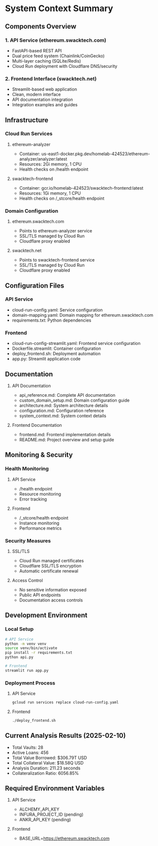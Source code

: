 # System Context Summary

## Components Overview

### 1. API Service (ethereum.swacktech.com)
- FastAPI-based REST API
- Dual price feed system (Chainlink/CoinGecko)
- Multi-layer caching (SQLite/Redis)
- Cloud Run deployment with Cloudflare DNS/security

### 2. Frontend Interface (swacktech.net)
- Streamlit-based web application
- Clean, modern interface
- API documentation integration
- Integration examples and guides

## Infrastructure

### Cloud Run Services
1. ethereum-analyzer
   - Container: us-east1-docker.pkg.dev/homelab-424523/ethereum-analyzer/analyzer:latest
   - Resources: 2Gi memory, 1 CPU
   - Health checks on /health endpoint

2. swacktech-frontend
   - Container: gcr.io/homelab-424523/swacktech-frontend:latest
   - Resources: 1Gi memory, 1 CPU
   - Health checks on /_stcore/health endpoint

### Domain Configuration
1. ethereum.swacktech.com
   - Points to ethereum-analyzer service
   - SSL/TLS managed by Cloud Run
   - Cloudflare proxy enabled

2. swacktech.net
   - Points to swacktech-frontend service
   - SSL/TLS managed by Cloud Run
   - Cloudflare proxy enabled

## Configuration Files

### API Service
- cloud-run-config.yaml: Service configuration
- domain-mapping.yaml: Domain mapping for ethereum.swacktech.com
- requirements.txt: Python dependencies

### Frontend
- cloud-run-config-streamlit.yaml: Frontend service configuration
- Dockerfile.streamlit: Container configuration
- deploy_frontend.sh: Deployment automation
- app.py: Streamlit application code

## Documentation
1. API Documentation
   - api_reference.md: Complete API documentation
   - custom_domain_setup.md: Domain configuration guide
   - architecture.md: System architecture details
   - configuration.md: Configuration reference
   - system_context.md: System context details

2. Frontend Documentation
   - frontend.md: Frontend implementation details
   - README.md: Project overview and setup guide

## Monitoring & Security

### Health Monitoring
1. API Service
   - /health endpoint
   - Resource monitoring
   - Error tracking

2. Frontend
   - /_stcore/health endpoint
   - Instance monitoring
   - Performance metrics

### Security Measures
1. SSL/TLS
   - Cloud Run managed certificates
   - Cloudflare SSL/TLS encryption
   - Automatic certificate renewal

2. Access Control
   - No sensitive information exposed
   - Public API endpoints
   - Documentation access controls

## Development Environment

### Local Setup
```bash
# API Service
python -m venv venv
source venv/bin/activate
pip install -r requirements.txt
python api.py

# Frontend
streamlit run app.py
```

### Deployment Process
1. API Service
   ```bash
   gcloud run services replace cloud-run-config.yaml
   ```

2. Frontend
   ```bash
   ./deploy_frontend.sh
   ```

## Current Analysis Results (2025-02-10)
- Total Vaults: 28
- Active Loans: 456
- Total Value Borrowed: $306.79T USD
- Total Collateral Value: $18.58Q USD
- Analysis Duration: 211.23 seconds
- Collateralization Ratio: 6056.85%

## Required Environment Variables
1. API Service
   - ALCHEMY_API_KEY
   - INFURA_PROJECT_ID (pending)
   - ANKR_API_KEY (pending)

2. Frontend
   - BASE_URL=https://ethereum.swacktech.com